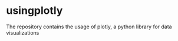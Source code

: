 # usingplotly
The repository contains the usage of plotly, a python library for data visualizations

